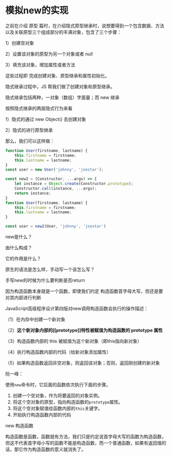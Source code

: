 # 模拟new的实现

之前在介绍 原型 篇时，在介绍隐式原型继承时，说想要得到一个包含数据、方法以及关联原型三个组成部分的丰满对象，包含了三个步骤：

1）创建空对象

2）设置该对象的原型为另一个对象或者 null

3）填充该对象，增加属性或者方法

这些过程即 完成创建对象、原型继承和属性初始化。

隐式继承过程中，JS 帮我们做了创建对象和原型继承。

隐式继承包括两种，一对象（数组）字面量；而 new 继承

按照隐式继承的两层隐式行为来看

1）隐式的通过 new Object() 去创建对象

2）隐式的进行原型继承

那么，我们可以这样做：

```javascript
function User(firstname, lastname) {
    this.firstname = firstname;
	this.lastname = lastname;
}
const user = new User('johnny', 'joestar');
```



```javascript
const new2 = (Constructor, ...args) => {
    let instance = Object.create(Constructor.prototype);
    Constructor.call(instance, ...args);
    return instance;
}
function User(firstname, lastname) {
    this.firstname = firstname;
	this.lastname = lastname;
}

const user = new2(User, 'johnny', 'joestar')
```







new是什么？

由什么构成？

它的作用是什么？

原生的语法是怎么样，手动写一个该怎么写？





手写new的时候为什么要判断是否return

因为构造函数本身就是一个函数，即使我们约定 构造函数首字母大写，但还是要对其内部进行判断











JavaScript高级程序设计第四版对new调用构造函数会执行的操作描述：

（1）在内存中创建一个新对象

（2）**这个新对象内部的[[prototype]]特性被赋值为构造函数的 prototype 属性**

（3）构造函数内部的 this 被赋值为这个新对象（即this指向新对象）

（4）执行构造函数内部的代码（给新对象添加属性）

（5）如果构造函数返回非空对象，则返回该对象；否则，返回刚创建的新对象



阮一峰：

使用`new`命令时，它后面的函数依次执行下面的步骤。

1. 创建一个空对象，作为将要返回的对象实例。
2. 将这个空对象的原型，指向构造函数的`prototype`属性。
3. 将这个空对象赋值给函数内部的`this`关键字。
4. 开始执行构造函数内部的代码



new 构造函数

构造函数是函数，函数就有方法，我们只是约定说首字母大写的函数为构造函数，但这不代表首字母小写的函数不能是构造函数，而一个普通函数，如果有返回值的话，那它作为构造函数的意义就消失了。